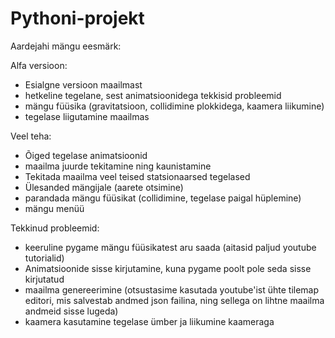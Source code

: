 # Pythoni-projekt

Aardejahi mängu eesmärk:



Alfa versioon:
* Esialgne versioon maailmast
* hetkeline tegelane, sest animatsioonidega tekkisid probleemid
* mängu füüsika (gravitatsioon, collidimine plokkidega, kaamera liikumine)
* tegelase liigutamine maailmas


Veel teha:
* Õiged tegelase animatsioonid
* maailma juurde tekitamine ning kaunistamine
* Tekitada maailma veel teised statsionaarsed tegelased
* Ülesanded mängijale (aarete otsimine)
* parandada mängu füüsikat (collidimine, tegelase paigal hüplemine)
* mängu menüü

Tekkinud probleemid:
* keeruline pygame mängu füüsikatest aru saada (aitasid paljud youtube tutorialid)
* Animatsioonide sisse kirjutamine, kuna pygame poolt pole seda sisse kirjutatud
* maailma genereerimine (otsustasime kasutada youtube'ist ühte tilemap editori, mis salvestab andmed json failina, ning sellega on lihtne maailma andmeid sisse lugeda)
* kaamera kasutamine tegelase ümber ja liikumine kaameraga

